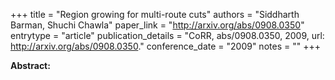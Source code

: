 +++
title = "Region growing for multi-route cuts"
authors = "Siddharth Barman, Shuchi Chawla"
paper_link = "http://arxiv.org/abs/0908.0350"
entrytype = "article"
publication_details = "CoRR, abs/0908.0350, 2009, url: <a href='http://arxiv.org/abs/0908.0350' target='_blank'>http://arxiv.org/abs/0908.0350</a>."
conference_date = "2009"
notes = ""
+++

<b>Abstract:</b>
